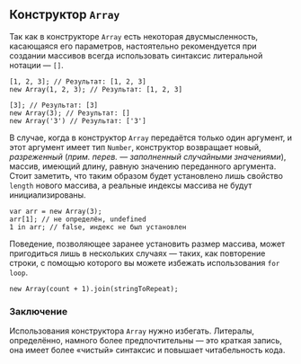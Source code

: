 ## Конструктор `Array`

Так как в конструкторе `Array` есть некоторая двусмысленность, касающаяся его параметров, настоятельно рекомендуется при создании массивов всегда использовать синтаксис литеральной нотации — `[]`.

    [1, 2, 3]; // Результат: [1, 2, 3]
    new Array(1, 2, 3); // Результат: [1, 2, 3]

    [3]; // Результат: [3]
    new Array(3); // Результат: []
    new Array('3') // Результат: ['3']

В случае, когда в конструктор `Array` передаётся только один аргумент, и этот аргумент имеет тип `Number`, конструктор возвращает новый, *разреженный* (_прим. перев._ — *заполненный случайными значениями*), массив, имеющий длину, равную значению переданного аргумента. Стоит заметить, что таким образом будет установлено лишь свойство `length` нового массива, а реальные индексы массива не будут инициализированы.

    var arr = new Array(3);
    arr[1]; // не определён, undefined
    1 in arr; // false, индекс не был установлен

Поведение, позволяющее заранее установить размер массива, может пригодиться лишь в нескольких случаях — таких, как повторение строки, с помощью которого вы можете избежать использования `for loop`.

    new Array(count + 1).join(stringToRepeat);

### Заключение

Использования конструктора `Array` нужно избегать. Литералы, определённо, намного более предпочтительны — это краткая запись, она имеет более «чистый» синтаксис и повышает читабельность кода.

